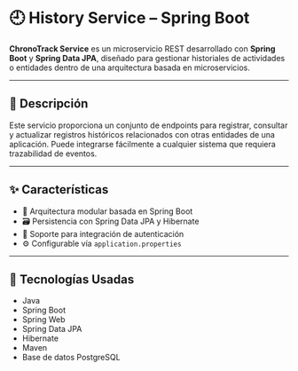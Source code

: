 # 🕘 History Service – Spring Boot

**ChronoTrack Service** es un microservicio REST desarrollado con **Spring Boot** y **Spring Data JPA**, diseñado para gestionar historiales de actividades o entidades dentro de una arquitectura basada en microservicios.

---

## 📝 Descripción

Este servicio proporciona un conjunto de endpoints para registrar, consultar y actualizar registros históricos relacionados con otras entidades de una aplicación. Puede integrarse fácilmente a cualquier sistema que requiera trazabilidad de eventos.

---

## ✨ Características

- 🧩 Arquitectura modular basada en Spring Boot
- 🗃️ Persistencia con Spring Data JPA y Hibernate
- 🔐 Soporte para integración de autenticación 
- ⚙️ Configurable vía `application.properties` 

---

## 🚀 Tecnologías Usadas

- Java
- Spring Boot 
- Spring Web
- Spring Data JPA
- Hibernate
- Maven
- Base de datos PostgreSQL 
